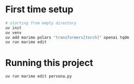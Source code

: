 # First time setup
```bash
# starting from empty directory
uv init
uv venv
uv add marimo polars "transformers[torch]" openai tqdm
uv run marimo edit
```

# Running this project
```bash
uv run marimo edit persona.py
```